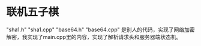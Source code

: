 # 联机五子棋
"sha1.h" "sha1.cpp" "base64.h" "base64.cpp" 是别人的代码，实现了网络加密解密，我实现了main.cpp里的内容，实现了解析请求头和服务器端状态机。

